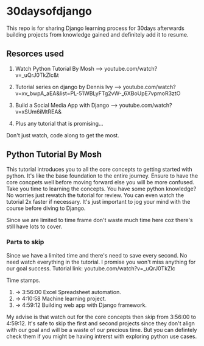 # 30daysofdjango
This repo is for sharing Django learning process for 30days afterwards building projects from knowledge gained and definitely add it to resume.

## Resorces used
1. Watch Python Tutorial  By Mosh --> youtube.com/watch?v=_uQrJ0TkZlc&t

2. Tutorial series on django by Dennis Ivy --> youtube.com/watch?v=xv_bwpA_aEA&list=PL-51WBLyFTg2vW-_6XBoUpE7vpmoR3ztO

3. Build a Social Media App with Django --> youtube.com/watch?v=xSUm6iMtREA&

4. Plus any tutorial that is promising...

Don't just watch, code along to get the most.

## Python Tutorial  By Mosh
This tutorial introduces you to all the core concepts to getting started with python. It's like the base foundation to the entire journey. Ensure to have the core concpets well before moving forward else you will be more confused.
Take you time to learning the concepts.
You have some python knowledge? No worries just rewatch the tutorial for review. You can even watch the tutorial 2x faster if necessary. It's just important to jog your mind with the course before diving to Django.

Since we are limited to time frame don't waste much time here coz there's still have lots to cover. 

### Parts to skip
Since we have a limited time and there's need to save every second. No need watch everything in the tutorial. I promise you won't miss anything for our goal success. Tutorial link: youtube.com/watch?v=_uQrJ0TkZlc

Time stamps. 
1. -> 3:56:00 Excel Spreadsheet automation.
2. -> 4:10:58 Machine learning project.
3. -> 4:59:12 Building web app with Django framework.

My advise is that watch out for the core concepts then skip from 3:56:00 to 4:59:12. It's safe to skip the first and second projects since they don't align with our goal and will be a waste of our precious time. But you can defintely check them if you might be having intrerst with exploring python use cases.


